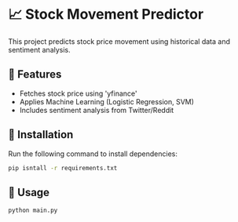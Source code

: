 # 📈 Stock Movement Predictor

This project predicts stock price movement using historical data and sentiment analysis.

## 📌 Features
- Fetches stock price using 'yfinance'
- Applies Machine Learning (Logistic Regression, SVM)
- Includes sentiment analysis from Twitter/Reddit

## 🚀 Installation
Run the following command to install dependencies:
```bash
pip isntall -r requirements.txt
```

## 🏁 Usage
```bash
python main.py
```

